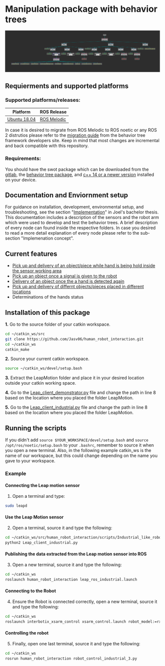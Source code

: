 # Manipulation package with behavior trees

![](images/groot.png)

## Requierments and supported platforms
### Supported platforms/releases:

|Platform|ROS Release|
|-|------|
|[Ubuntu 18.04](https://releases.ubuntu.com/18.04/)|[ROS Melodic](http://wiki.ros.org/melodic/Installation)|

In case it is desired to migrate from ROS Melodic to ROS noetic or any ROS 2 distrutios please refer to the [migration guide](http://wiki.ros.org/melodic/Installation) from the behavior tree framework developers site. Keep in mind that most changes are incremental and back compatible with this repository.
### Requirements: 

You should have the swot package which can be downloaded from the [gitlab](https://gitlab.vlab.fm.fhws.de/swot/swot_platform/-/tree/main/), the [behavior tree package](https://github.com/BehaviorTree/BehaviorTree.CPP/tree/v3.8), and [c++ 14 or a newer version](https://en.cppreference.com/w/cpp/14) installed on your device. 

## Documentation and Enviornment setup
For guidance on installation, development, environmental setup, and troubleshooting, see the section "[Implementation](https://www.overleaf.com/read/ffcfzsjkwfws)" in Joel's bachelor thesis. This documentation includes a description of the sensors and the robot arm which were used to develop and test the behavior trees. A brief description of every node can found inside the respective folders. In case you desired to read a more detail explanation of every node please refer to the sub-section "Implemenation concept".

## Current features
- [Pick up and delivery of an object/piece while hand is being hold inside the sensor working area](/scripts/demonstrator_hold_hand)
- [Pick up an object once a signal is given to the robot](/scripts/Industrial_like_robot)
- [Delivery of an object once the a hand is detected again](/scripts/Industrial_like_robot)
- [Pick up and delivery of differnt objects/pieces placed in different locations]((/scripts/Industrial_like_robot))
- Determinations of the hands status

## Installation of this package
**1.** Go to the source folder of your catkin workspace.
```bash 
cd ~/catkin_ws/src
git clone https://github.com/Jasv06/human_robot_interaction.git
cd ~/catkin_ws
catkin_make
```
**2.** Source your current catkin workspace.
```bash 
source ~/catkin_ws/devel/setup.bash
```
**3.** Extract the LeapMotion folder and place it in your desired location outside your catkin working space.

**4.** Go to the [Leap_client_demonstrator.py](/scripts/demonstrator_hold_hand/Leap_client_demonstrator.py) file and change the path in line 8 based on the location where you placed the folder LeapMotion.

**5.** Go to the [Leap_client_industrial.py](/scripts/Industrial_like_robot/Leap_client_industrial.py) file and change the path in line 8 based on the location where you placed the folder LeapMotion.

## Running the scripts
If you didn't add `source $YOUR_WORKSPACE/devel/setup.bash` and `source /opt/ros/noetic/setup.bash` to your `.bashrc`, remember to source it when you open a new terminal. Also, in the following example catkin_ws is the name of our workspace, but this could change depending on the name you gave to your workspace.

### Example
#### Connecting the Leap motion sensor
1. Open a terminal and type:
```sh
sudo leapd
```
#### Use the Leap Motion sensor
2. Open a terminal, source it and type the following:
```sh
cd ~/catkin_ws/src/human_robot_interaction/scripts/Industrial_like_robot
python2 Leap_client_industrial.py
```
#### Publishing the data extracted from the Leap motion sensor into ROS
3. Open a new terminal, source it and type the following:
```sh
cd ~/catkin_ws
roslaunch human_robot_interaction leap_ros_industrial.launch
```
#### Connecting to the Robot
4. Ensure the Robot is connected correctly, open a new terminal, source it and type the following:
```sh
cd ~/catkin_ws
roslaunch interbotix_xsarm_control xsarm_control.launch robot_model:=rx150 
```
#### Controlling the robot
5. Finally, open one last terminal, source it and type the following:
```sh
cd ~/catkin_ws
rosrun human_robot_interaction robot_control_industrial_3.py
``` 
